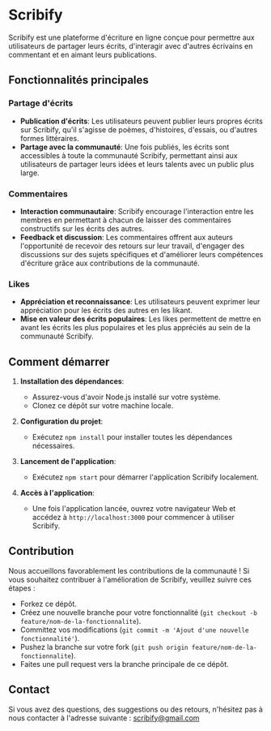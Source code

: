 # Scribify

Scribify est une plateforme d'écriture en ligne conçue pour permettre aux utilisateurs de partager leurs écrits, d'interagir avec d'autres écrivains en commentant et en aimant leurs publications.

## Fonctionnalités principales

### Partage d'écrits

- **Publication d'écrits**: Les utilisateurs peuvent publier leurs propres écrits sur Scribify, qu'il s'agisse de poèmes, d'histoires, d'essais, ou d'autres formes littéraires.
- **Partage avec la communauté**: Une fois publiés, les écrits sont accessibles à toute la communauté Scribify, permettant ainsi aux utilisateurs de partager leurs idées et leurs talents avec un public plus large.

### Commentaires

- **Interaction communautaire**: Scribify encourage l'interaction entre les membres en permettant à chacun de laisser des commentaires constructifs sur les écrits des autres.
- **Feedback et discussion**: Les commentaires offrent aux auteurs l'opportunité de recevoir des retours sur leur travail, d'engager des discussions sur des sujets spécifiques et d'améliorer leurs compétences d'écriture grâce aux contributions de la communauté.

### Likes

- **Appréciation et reconnaissance**: Les utilisateurs peuvent exprimer leur appréciation pour les écrits des autres en les likant.
- **Mise en valeur des écrits populaires**: Les likes permettent de mettre en avant les écrits les plus populaires et les plus appréciés au sein de la communauté Scribify.

## Comment démarrer

1. **Installation des dépendances**:

   - Assurez-vous d'avoir Node.js installé sur votre système.
   - Clonez ce dépôt sur votre machine locale.

2. **Configuration du projet**:

   - Exécutez `npm install` pour installer toutes les dépendances nécessaires.

3. **Lancement de l'application**:

   - Exécutez `npm start` pour démarrer l'application Scribify localement.

4. **Accès à l'application**:
   - Une fois l'application lancée, ouvrez votre navigateur Web et accédez à `http://localhost:3000` pour commencer à utiliser Scribify.

## Contribution

Nous accueillons favorablement les contributions de la communauté ! Si vous souhaitez contribuer à l'amélioration de Scribify, veuillez suivre ces étapes :

- Forkez ce dépôt.
- Créez une nouvelle branche pour votre fonctionnalité (`git checkout -b feature/nom-de-la-fonctionnalite`).
- Committez vos modifications (`git commit -m 'Ajout d'une nouvelle fonctionnalité'`).
- Pushez la branche sur votre fork (`git push origin feature/nom-de-la-fonctionnalite`).
- Faites une pull request vers la branche principale de ce dépôt.

## Contact

Si vous avez des questions, des suggestions ou des retours, n'hésitez pas à nous contacter à l'adresse suivante : scribify@gmail.com
